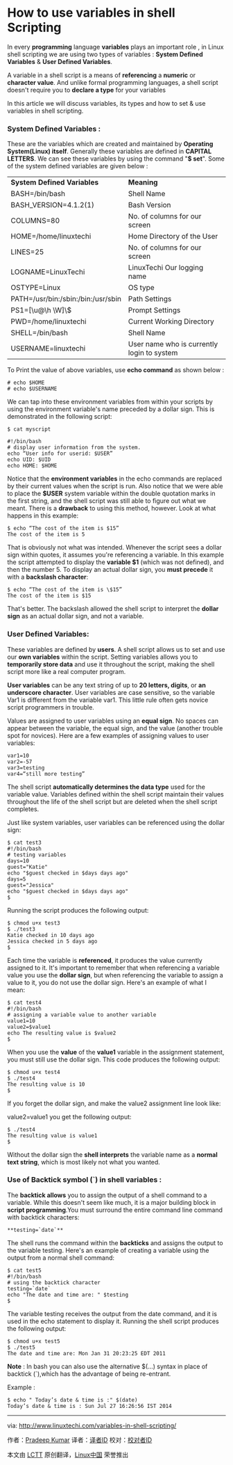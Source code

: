 How to use variables in shell Scripting
================================================================================
In every **programming** language **variables** plays an important role , in Linux shell scripting we are using two types of variables : **System Defined Variables** & **User Defined Variables**.

A variable in a shell script is a means of **referencing** a **numeric** or **character value**. And unlike formal programming languages, a shell script doesn't require you to **declare a type** for your variables

In this article we will discuss variables, its types and how to set & use variables in shell scripting.

### System Defined Variables : ###

These are the variables which are created and maintained by **Operating System(Linux) itself**. Generally these variables are defined in **CAPITAL LETTERS**. We can see these variables by using the command "**$ set**". Some of the system defined variables are given below : 

<table width="100%" cellspacing="1" cellpadding="1">
  <tbody>
    <tr>
      <td><strong> System Defined Variables </strong></td>
      <td><strong> Meaning </strong></td>
    </tr>
    <tr>
      <td> BASH=/bin/bash </td>
      <td> Shell Name </td>
    </tr>
    <tr>
      <td> BASH_VERSION=4.1.2(1) </td>
      <td> Bash Version </td>
    </tr>
    <tr>
      <td> COLUMNS=80 </td>
      <td> No. of columns for our screen </td>
    </tr>
    <tr>
      <td> HOME=/home/linuxtechi </td>
      <td> Home Directory of the User </td>
    </tr>
    <tr>
      <td> LINES=25 </td>
      <td> No. of columns for our screen </td>
    </tr>
    <tr>
      <td> LOGNAME=LinuxTechi </td>
      <td> LinuxTechi Our logging name </td>
    </tr>
    <tr>
      <td> OSTYPE=Linux </td>
      <td> OS type </td>
    </tr>
    <tr>
      <td> PATH=/usr/bin:/sbin:/bin:/usr/sbin </td>
      <td> Path Settings </td>
    </tr>
    <tr>
      <td> PS1=[\u@\h \W]\$ </td>
      <td> Prompt Settings </td>
    </tr>
    <tr>
      <td> PWD=/home/linuxtechi </td>
      <td> Current Working Directory </td>
    </tr>
    <tr>
      <td> SHELL=/bin/bash </td>
      <td> Shell Name </td>
    </tr>
    <tr>
      <td> USERNAME=linuxtechi </td>
      <td> User name who is currently login to system </td>
    </tr>
  </tbody>
</table>

To Print the value of above variables, use **echo command** as shown below :

    # echo $HOME
    # echo $USERNAME

We can tap into these environment variables from within your scripts by using the environment variable's name preceded by a dollar sign. This is demonstrated in the following script:

    $ cat myscript
    
    #!/bin/bash
    # display user information from the system.
    echo “User info for userid: $USER”
    echo UID: $UID
    echo HOME: $HOME 

Notice that the **environment variables** in the echo commands are replaced by their current values when the script is run. Also notice that we were able to place the **$USER** system variable within the double quotation marks in the first string, and the shell script was still able to figure out what we meant. There is a **drawback** to using this method, however. Look at what happens in this example:

    $ echo “The cost of the item is $15”
    The cost of the item is 5

That is obviously not what was intended. Whenever the script sees a dollar sign within quotes, it assumes you're referencing a variable. In this example the script attempted to display the **variable $1** (which was not defined), and then the number 5. To display an actual dollar sign, you **must precede** it with a **backslash character**:

    $ echo “The cost of the item is \$15”
    The cost of the item is $15

That's better. The backslash allowed the shell script to interpret the **dollar sign** as an actual dollar sign, and not a variable.

### User Defined Variables:  ###

These variables are defined by **users**. A shell script allows us to set and use our **own variables** within the script. Setting variables allows you to **temporarily store data** and use it throughout the script, making the shell script more like a real computer program.

**User variables** can be any text string of up to **20 letters, digits**, or **an underscore character**. User variables are case sensitive, so the variable Var1 is different from the variable var1. This little rule often gets novice script programmers in trouble.

Values are assigned to user variables using an **equal sign**. No spaces can appear between the variable, the equal sign, and the value (another trouble spot for novices). Here are a few examples of assigning values to user variables:

    var1=10
    var2=-57
    var3=testing
    var4=“still more testing”

The shell script **automatically determines the data type** used for the variable value. Variables defined within the shell script maintain their values throughout the life of the shell script but are deleted when the shell script completes.

Just like system variables, user variables can be referenced using the dollar sign: 

    $ cat test3
    #!/bin/bash
    # testing variables
    days=10
    guest="Katie"
    echo "$guest checked in $days days ago"
    days=5
    guest="Jessica"
    echo "$guest checked in $days days ago"
    $

Running the script produces the following output:

    $ chmod u+x test3
    $ ./test3
    Katie checked in 10 days ago
    Jessica checked in 5 days ago
    $

Each time the variable is **referenced**, it produces the value currently assigned to it. It's important to remember that when referencing a variable value you use the **dollar sign**, but when referencing the variable to assign a value to it, you do not use the dollar sign. Here's an example of what I mean:

    $ cat test4
    #!/bin/bash
    # assigning a variable value to another variable
    value1=10
    value2=$value1
    echo The resulting value is $value2
    $

When you use the **value** of the **value1** variable in the assignment statement, you must still use the dollar sign. This code produces the following output:

    $ chmod u+x test4
    $ ./test4
    The resulting value is 10
    $

If you forget the dollar sign, and make the value2 assignment line look like:

value2=value1
you get the following output:

    $ ./test4    
    The resulting value is value1
    $

Without the dollar sign the **shell interprets** the variable name as a **normal text string**, which is most likely not what you wanted.

### Use of Backtick symbol (`) in shell variables : ###

The **backtick allows** you to assign the output of a shell command to a variable. While this doesn't seem like much, it is a major building block in **script programming**.You must surround the entire command line command with backtick characters:

    **testing=`date`**

The shell runs the command within the **backticks** and assigns the output to the variable testing. Here's an example of creating a variable using the output from a normal shell command:

    $ cat test5
    #!/bin/bash
    # using the backtick character
    testing=`date`
    echo "The date and time are: " $testing
    $

The variable testing receives the output from the date command, and it is used in the echo statement to display it. Running the shell script produces the following output:

    $ chmod u+x test5
    $ ./test5
    The date and time are: Mon Jan 31 20:23:25 EDT 2011

**Note** : In bash you can also use the alternative $(…) syntax in place of backtick (`),which has the advantage of being re-entrant.

Example :

    $ echo " Today’s date & time is :" $(date)
    Today’s date & time is : Sun Jul 27 16:26:56 IST 2014 

--------------------------------------------------------------------------------

via: http://www.linuxtechi.com/variables-in-shell-scripting/

作者：[Pradeep Kumar][a]
译者：[译者ID](https://github.com/译者ID)
校对：[校对者ID](https://github.com/校对者ID)

本文由 [LCTT](https://github.com/LCTT/TranslateProject) 原创翻译，[Linux中国](http://linux.cn/) 荣誉推出

[a]:http://www.linuxtechi.com/author/pradeep/